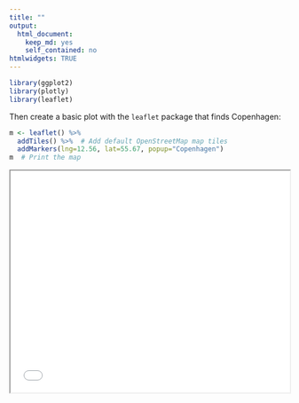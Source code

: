 ```yaml
---
title: ""
output: 
  html_document: 
    keep_md: yes
    self_contained: no
htmlwidgets: TRUE
---
```




```r
library(ggplot2)
library(plotly)
library(leaflet)
```


Then create a basic plot with the `leaflet` package that finds Copenhagen:


```r
m <- leaflet() %>%
  addTiles() %>%  # Add default OpenStreetMap map tiles
  addMarkers(lng=12.56, lat=55.67, popup="Copenhagen")
m  # Print the map
```


<center><iframe src="/map.html" height = "400px" width = "100%"></iframe></center>







